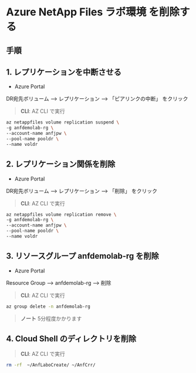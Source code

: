 # Azure NetApp Files ラボ環境 を削除する

## 手順

## 1. レプリケーションを中断させる

* Azure Portal

DR宛先ボリューム --> レプリケーション --> 「ピアリンクの中断」 をクリック

> **CLI**:  AZ CLI で実行

  ```bash
  az netappfiles volume replication suspend \
  -g anfdemolab-rg \
  --account-name anfjpw \
  --pool-name pooldr \
  --name voldr
  ```

## 2. レプリケーション関係を削除

* Azure Portal

DR宛先ボリューム --> レプリケーション --> 「削除」 をクリック

> **CLI**:  AZ CLI で実行

  ```bash
  az netappfiles volume replication remove \
  -g anfdemolab-rg \
  --account-name anfjpw \
  --pool-name pooldr \
  --name voldr
  ```

## 3. リソースグループ anfdemolab-rg を削除

* Azure Portal

Resource Group --> anfdemolab-rg --> 削除

> **CLI**:  AZ CLI で実行

  ```bash
  az group delete -n anfdemolab-rg
  ```

> **ノート**  5分程度かかります

## 4. Cloud Shell のディレクトリを削除

> **CLI**:  AZ CLI で実行

  ```bash
  rm -rf  ~/AnfLaboCreate/ ~/AnfCrr/
  ```
